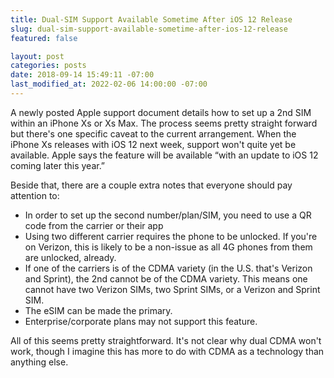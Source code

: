 ```yaml
---
title: Dual-SIM Support Available Sometime After iOS 12 Release
slug: dual-sim-support-available-sometime-after-ios-12-release
featured: false

layout: post
categories: posts
date: 2018-09-14 15:49:11 -07:00
last_modified_at: 2022-02-06 14:00:00 -07:00
---
```


A newly posted Apple support document details how to set up a 2nd SIM within an iPhone Xs or Xs Max. The process seems pretty straight forward but there's one specific caveat to the current arrangement. When the iPhone Xs releases with iOS 12 next week, support won't quite yet be available. Apple says the feature will be available “with an update to iOS 12 coming later this year.”

Beside that, there are a couple extra notes that everyone should pay attention to:

- In order to set up the second number/plan/SIM, you need to use a QR code from the carrier or their app
- Using two different carrier requires the phone to be unlocked. If you're on Verizon, this is likely to be a non-issue as all 4G phones from them are unlocked, already.
- If one of the carriers is of the CDMA variety (in the U.S. that's Verizon and Sprint), the 2nd cannot be of the CDMA variety. This means one cannot have two Verizon SIMs, two Sprint SIMs, or a Verizon and Sprint SIM.
- The eSIM can be made the primary.
- Enterprise/corporate plans may not support this feature.

All of this seems pretty straightforward. It's not clear why dual CDMA won't work, though I imagine this has more to do with CDMA as a technology than anything else.

